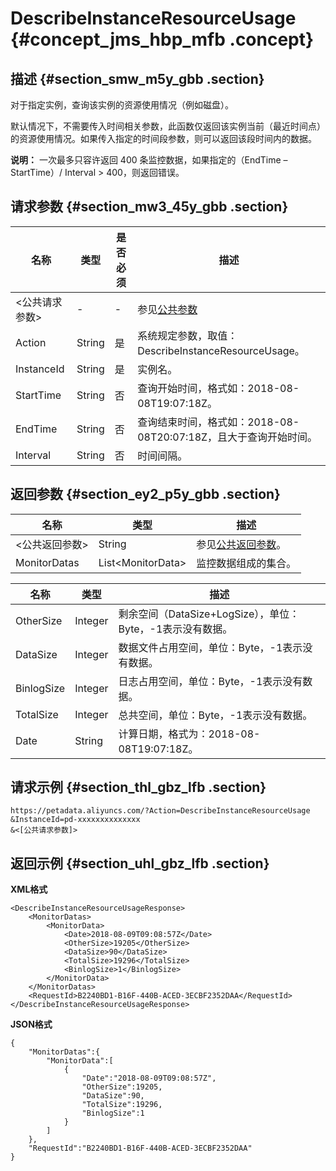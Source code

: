 # DescribeInstanceResourceUsage {#concept_jms_hbp_mfb .concept}

## 描述 {#section_smw_m5y_gbb .section}

对于指定实例，查询该实例的资源使用情况（例如磁盘）。

默认情况下，不需要传入时间相关参数，此函数仅返回该实例当前（最近时间点）的资源使用情况。如果传入指定的时间段参数，则可以返回该段时间内的数据。

**说明：** 一次最多只容许返回 400 条监控数据，如果指定的（EndTime – StartTime）/ Interval \> 400，则返回错误。

## 请求参数 {#section_mw3_45y_gbb .section}

|名称|类型|是否必须|描述|
|--|--|----|--|
|<公共请求参数\>|-|-|参见[公共参数](cn.zh-CN/API参考/公共参数.md#)|
|Action|String|是|系统规定参数，取值：DescribeInstanceResourceUsage。|
|InstanceId|String|是|实例名。|
|StartTime|String|否|查询开始时间，格式如：2018-08-08T19:07:18Z。|
|EndTime|String|否|查询结束时间，格式如：2018-08-08T20:07:18Z，且大于查询开始时间。|
|Interval|String|否|时间间隔。|

## 返回参数 {#section_ey2_p5y_gbb .section}

|名称|类型|描述|
|--|--|--|
|<公共返回参数\>|String|参见[公共返回参数](cn.zh-CN/API参考/公共参数.md#section_hs4_m3y_gbb)。|
|MonitorDatas|List<MonitorData\>|监控数据组成的集合。|

|名称|类型|描述|
|--|--|--|
|OtherSize|Integer|剩余空间（DataSize+LogSize），单位：Byte，-1表示没有数据。|
|DataSize|Integer|数据文件占用空间，单位：Byte，-1表示没有数据。|
|BinlogSize|Integer|日志占用空间，单位：Byte，-1表示没有数据。|
|TotalSize|Integer|总共空间，单位：Byte，-1表示没有数据。|
|Date|String|计算日期，格式为：2018-08-08T19:07:18Z。|

## 请求示例 {#section_thl_gbz_lfb .section}

```
https://petadata.aliyuncs.com/?Action=DescribeInstanceResourceUsage
&InstanceId=pd-xxxxxxxxxxxxxx
&<[公共请求参数]>
```

## 返回示例 {#section_uhl_gbz_lfb .section}

**XML格式**

```
<DescribeInstanceResourceUsageResponse>  
	<MonitorDatas>
		<MonitorData>
			<Date>2018-08-09T09:08:57Z</Date>
			<OtherSize>19205</OtherSize>
			<DataSize>90</DataSize>
			<TotalSize>19296</TotalSize>
			<BinlogSize>1</BinlogSize>
		</MonitorData>
	</MonitorDatas>
	<RequestId>B2240BD1-B16F-440B-ACED-3ECBF2352DAA</RequestId>
</DescribeInstanceResourceUsageResponse>
```

**JSON格式**

```
{
    "MonitorDatas":{
        "MonitorData":[
            {
                "Date":"2018-08-09T09:08:57Z",
                "OtherSize":19205,
                "DataSize":90,
                "TotalSize":19296,
                "BinlogSize":1
            }
        ]
    },
    "RequestId":"B2240BD1-B16F-440B-ACED-3ECBF2352DAA"
}
```

